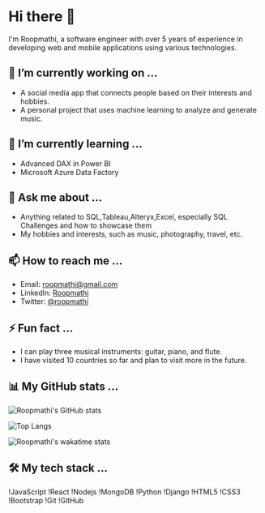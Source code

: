 # Hi there 👋

I'm Roopmathi, a software engineer with over 5 years of experience in developing web and mobile applications using various technologies.

## 🔭 I’m currently working on ...

- A social media app that connects people based on their interests and hobbies.
- A personal project that uses machine learning to analyze and generate music.

## 🌱 I’m currently learning ...

- Advanced DAX in Power BI
- Microsoft Azure Data Factory

## 💬 Ask me about ...

- Anything related to SQL,Tableau,Alteryx,Excel, especially SQL Challenges and how to showcase them
- My hobbies and interests, such as music, photography, travel, etc.

## 📫 How to reach me ...

- Email: roopmathi@gmail.com
- LinkedIn: [Roopmathi](https://www.sitepoint.com/github-profile-readme/)
- Twitter: [@roopmathi](https://bootcamp.uxdesign.cc/how-to-design-an-attractive-github-profile-readme-3618d6c53783)

## ⚡ Fun fact ...

- I can play three musical instruments: guitar, piano, and flute.
- I have visited 10 countries so far and plan to visit more in the future.

## 📊 My GitHub stats ...

![Roopmathi's GitHub stats](https://catalins.tech/how-to-create-a-kickass-github-profile-page/)

![Top Langs](https://dev.to/ruppysuppy/beautify-your-github-profile-like-a-pro-5093)

![Roopmathi's wakatime stats](https://dev.to/alekswritescode/easiest-way-to-set-up-your-github-profile-page-3gn8)

## 🛠 My tech stack ...

!JavaScript
!React
!Nodejs
!MongoDB
!Python
!Django
!HTML5
!CSS3
!Bootstrap
!Git
!GitHub
